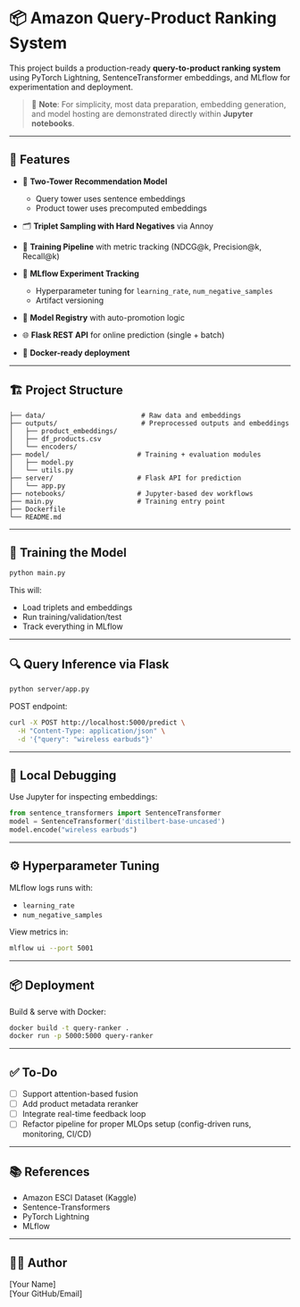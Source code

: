 # 📦 Amazon Query-Product Ranking System

This project builds a production-ready **query-to-product ranking system** using PyTorch Lightning, SentenceTransformer embeddings, and MLflow for experimentation and deployment.

> 🧪 **Note**: For simplicity, most data preparation, embedding generation, and model hosting are demonstrated directly within **Jupyter notebooks**.

---

## 🚀 Features

- 🧠 **Two-Tower Recommendation Model**
  - Query tower uses sentence embeddings
  - Product tower uses precomputed embeddings

- 🗂️ **Triplet Sampling with Hard Negatives** via Annoy
- 🎯 **Training Pipeline** with metric tracking (NDCG@k, Precision@k, Recall@k)
- 🧪 **MLflow Experiment Tracking**
  - Hyperparameter tuning for `learning_rate`, `num_negative_samples`
  - Artifact versioning

- 🔁 **Model Registry** with auto-promotion logic
- 🌐 **Flask REST API** for online prediction (single + batch)
- 🐳 **Docker-ready deployment**

---

## 🏗️ Project Structure

```text
├── data/                        # Raw data and embeddings
├── outputs/                     # Preprocessed outputs and embeddings
│   ├── product_embeddings/
│   ├── df_products.csv
│   └── encoders/
├── model/                      # Training + evaluation modules
│   ├── model.py
│   └── utils.py
├── server/                     # Flask API for prediction
│   └── app.py
├── notebooks/                  # Jupyter-based dev workflows
├── main.py                     # Training entry point
├── Dockerfile
└── README.md
```

---

## 🧪 Training the Model

```bash
python main.py
```
This will:
- Load triplets and embeddings
- Run training/validation/test
- Track everything in MLflow

---

## 🔍 Query Inference via Flask

```bash
python server/app.py
```

POST endpoint:

```bash
curl -X POST http://localhost:5000/predict \
  -H "Content-Type: application/json" \
  -d '{"query": "wireless earbuds"}'
```

---

## 🧪 Local Debugging

Use Jupyter for inspecting embeddings:

```python
from sentence_transformers import SentenceTransformer
model = SentenceTransformer('distilbert-base-uncased')
model.encode("wireless earbuds")
```

---

## ⚙️ Hyperparameter Tuning

MLflow logs runs with:
- `learning_rate`
- `num_negative_samples`

View metrics in:

```bash
mlflow ui --port 5001
```

---

## 📦 Deployment

Build & serve with Docker:

```bash
docker build -t query-ranker .
docker run -p 5000:5000 query-ranker
```

---

## ✅ To-Do

- [ ] Support attention-based fusion
- [ ] Add product metadata reranker
- [ ] Integrate real-time feedback loop
- [ ] Refactor pipeline for proper MLOps setup (config-driven runs, monitoring, CI/CD)

---

## 📚 References
- Amazon ESCI Dataset (Kaggle)
- Sentence-Transformers
- PyTorch Lightning
- MLflow

---

## 👨‍🔬 Author
[Your Name]  
[Your GitHub/Email]

